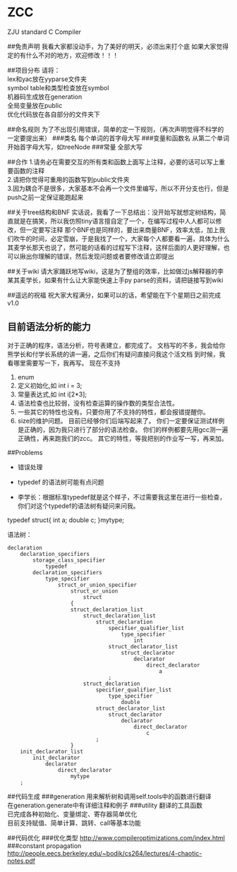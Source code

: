 # ZCC
ZJU standard C Compiler

##免责声明
我看大家都没动手，为了美好的明天，必须出来打个底
如果大家觉得定的有什么不对的地方，欢迎修改！！！

##项目分布
请将：  
    lex和yac放在yyparse文件夹  
    symbol table和类型检查放在symbol  
    机器码生成放在generation  
    全局变量放在public  
    优化代码放在各自部分的文件夹下  

##命名规则
为了不出现引用错误，简单的定一下规则，（再次声明觉得不科学的一定要提出来） 
###类名
每个单词的首字母大写
###变量和函数名
从第二个单词开始首字母大写，如treeNode
###常量
全部大写

##合作
1.请务必在需要交互的所有类和函数上面写上注释，必要的话可以写上重要函数的注释  
2.请把你觉得可重用的函数写到public文件夹  
3.因为耦合不是很多，大家基本不会再一个文件里编写，所以不开分支也行，但是push之前一定保证能跑起来  

##关于tree结构和BNF
  实话说，我看了一下总结出：没开始写就想定树结构，简直就是在搞笑，所以我仿照tiny语言擅自定了一个，在编写过程中人人都可以修改，但一定要写注释
那个BNF也是同样的，要出来商量BNF，效率太低，加上我们吹牛的时间，必定雪崩，于是我找了一个，大家每个人都要看一遍，具体为什么其麦学长那天也说了，然可能的话看的过程写下注释，这样后面的人更好理解，也可以揪出你理解的错误，然后发现问题或者要修改请立即提出

##关于wiki
请大家踊跃地写wiki，这是为了整组的效率，比如做过js解释器的李某其麦学长，如果有什么让大家能快速上手py parse的资料，请把链接写到wiki

##遥远的祝福
祝大家大程满分，如果可以的话，希望能在下个星期日之前完成v1.0

## 目前语法分析的能力
对于正确的程序，语法分析，符号表建立，都完成了。
文档写的不多，我会给你熊学长和付学长系统的讲一遍，之后你们有疑问直接问我这个活文档
到时候，我看哪里需要写一下，我再写。
现在不支持
1. enum
2. 定义初始化,如 int i = 3;
3. 常量表达式,如 int i[2*3];
4. 语法检查也比较弱，没有检查运算的操作数的类型合法性。
5. 一些其它的特性也没有。只要你用了不支持的特性，都会报错提醒你。
6. size的维护问题。
目前已经够你们后端写起来了。
你们一定要保证测试样例是正确的，因为我只进行了部分的语法检查。
你们的样例都要先用gcc测一遍正确性，再来跑我们的zcc。
其它的特性，等我把别的作业写一写，再来加。


##Problems
* 错误处理

* typedef 的语法树可能有点问题

* 李学长：根据标准typedef就是这个样子，不过需要我这里在进行一些检查，你们对这个typedef的语法树有疑问来问我。

typedef struct{
    int a;
    double c;
}mytype;

语法树：

```
declaration
    declaration_specifiers
        storage_class_specifier
            typedef
        declaration_specifiers
            type_specifier
                struct_or_union_specifier
                    struct_or_union
                        struct
                    {
                    struct_declaration_list
                        struct_declaration_list
                            struct_declaration
                                specifier_qualifier_list
                                    type_specifier
                                        int
                                struct_declarator_list
                                    struct_declarator
                                        declarator
                                            direct_declarator
                                                a
                                ;
                        struct_declaration
                            specifier_qualifier_list
                                type_specifier
                                    double
                            struct_declarator_list
                                struct_declarator
                                    declarator
                                        direct_declarator
                                            c
                            ;
                    }
    init_declarator_list
        init_declarator
            declarator
                direct_declarator
                    mytype
    ;
```    
##代码生成
###generation
用来解析树和调用self.tools中的函数进行翻译  
在generation.generate中有详细注释和例子
###utility
翻译的工具函数  
已完成各种初始化、变量绑定、寄存器简单优化  
目前支持赋值、简单计算、跳转、call等基本功能

##代码优化
###优化类型
http://www.compileroptimizations.com/index.html
###constant propagation
http://people.eecs.berkeley.edu/~bodik/cs264/lectures/4-chaotic-notes.pdf